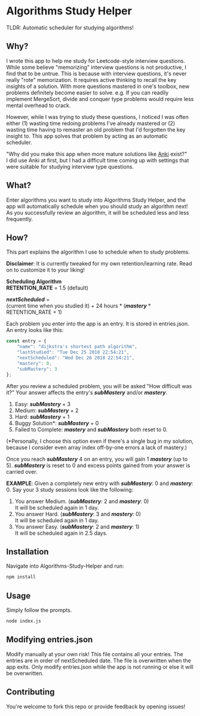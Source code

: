 # Algorithms Study Helper

TLDR: Automatic scheduler for studying algorithms!  
## Why?
I wrote this app to help me study for Leetcode-style interview questions. While some believe "memorizing" interview questions is not productive, I find that to be untrue. This is because with interview questions, it's never really "rote" memorization. It requires active thinking to recall the key insights of a solution. With more questions mastered in one's toolbox, new problems definitely become easier to solve. e.g. If you can readily implement MergeSort, divide and conquer type problems would require less mental overhead to crack.

However, while I was trying to study these questions, I noticed I was often either (1) wasting time redoing problems I've already mastered or (2) wasting time having to remaster an old problem that I'd forgotten the key insight to. This app solves that problem by acting as an automatic scheduler. 

"Why did you make this app when more mature solutions like [Anki](https://apps.ankiweb.net/) exist?"  
I did use Anki at first, but I had a difficult time coming up with settings that were suitable for studying interview type questions. 

## What?
Enter algorithms you want to study into Algorithms Study Helper, and the app will automatically schedule when you should study an algorithm next! As you successfully review an algorithm, it will be scheduled less and less frequently.

## How?
This part explains the algorithm I use to schedule when to study problems.  

**Disclaimer**: It is currently tweaked for my own retention/learning rate. Read on to customize it to your liking!

**Scheduling Algorithm**  
**RETENTION_RATE** = 1.5 (default)

**_nextScheduled_** =   
(current time when you studied it) + 24 hours * (**_mastery_** * RETENTION_RATE + 1)

Each problem you enter into the app is an entry. It is stored in entries.json. An entry looks like this:

```javascript
const entry = {
	"name": "dijkstra's shortest path algorithm",
	"lastStudied": "Tue Dec 25 2018 22:54:21",
	"nextScheduled": "Wed Dec 26 2018 22:54:21",
	"mastery": 0,
	"subMastery": 3
};
```
After you review a scheduled problem, you will be asked "How difficult was it?" Your answer affects the entry's **_subMastery_** and/or **_mastery_**.

1. Easy: **_subMastery_** + 3
2. Medium: **_subMastery_** + 2
3. Hard: **_subMastery_** + 1
4. Buggy Solution*: **_subMastery_** + 0
5. Failed to Complete: **_mastery_** and **_subMastery_** both reset to 0.

(*Personally, I choose this option even if there's a single bug in my solution, because I consider even array index off-by-one errors a lack of mastery.)

Once you reach **_subMastery_** 4 on an entry, you will gain 1 **_mastery_** (up to 5). **_subMastery_** is reset to 0 and excess points gained from your answer is carried over.

**EXAMPLE**: Given a completely new entry with **_subMastery_**: 0 and **_mastery_**: 0. Say your 3 study sessions look like the following:
1. You answer Medium. (**_subMastery_**: 2 and **_mastery_**: 0)  
   It will be scheduled again in 1 day.
2. You answer Hard. (**_subMastery_**: 3 and **_mastery_**: 0)  
   It will be scheduled again in 1 day.
3. You answer Easy. (**_subMastery_**: 2 and **_mastery_**: 1)  
   It will be scheduled again in 2.5 days.


## Installation

Navigate into Algorithms-Study-Helper and run:

```bash
npm install
```

## Usage
Simply follow the prompts. 

```bash
node index.js
```

## Modifying entries.json
Modify manually at your own risk! This file contains all your entries. The entries are in order of nextScheduled date. The file is overwritten when the app exits. Only modify entries.json while the app is not running or else it will be overwritten.

## Contributing
You're welcome to fork this repo or provide feedback by opening issues!